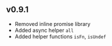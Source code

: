 
v0.9.1
----------------------------
* Removed inline promise library
* Added async helper `all`
* Added helper functions `isFn`, `isUndef`